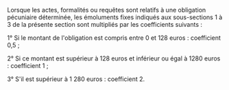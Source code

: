 Lorsque les actes, formalités ou requêtes sont relatifs à une obligation pécuniaire déterminée, les émoluments fixes indiqués aux sous-sections 1 à 3 de la présente section sont multipliés par les coefficients suivants :   

  
 1° Si le montant de l'obligation est compris entre 0 et 128 euros : coefficient 0,5 ;   

  
 2° Si ce montant est supérieur à 128 euros et inférieur ou égal à 1280 euros : coefficient 1 ;   

  
 3° S'il est supérieur à 1 280 euros : coefficient 2. 



  



